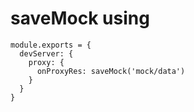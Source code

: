 # saveMock using
```webpack
module.exports = {
  devServer: {
    proxy: {
      onProxyRes: saveMock('mock/data')
    }
  }
}
